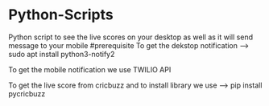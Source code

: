 # Python-Scripts
Python script to see the live scores on your desktop as well as it will send message to your mobile 
#prerequisite 
To get the dekstop notification --> sudo apt install python3-notify2

To get the mobile notification we use TWILIO API

To get the live score from cricbuzz and to install library we use --> pip install pycricbuzz

